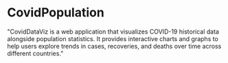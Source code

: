 # CovidPopulation
"CovidDataViz is a web application that visualizes COVID-19 historical data alongside population statistics. It provides interactive charts and graphs to help users explore trends in cases, recoveries, and deaths over time across different countries."
